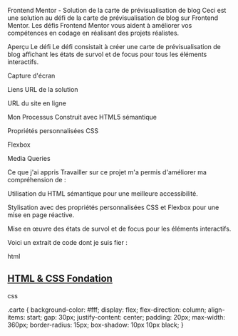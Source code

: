 Frontend Mentor - Solution de la carte de prévisualisation de blog
Ceci est une solution au défi de la carte de prévisualisation de blog sur Frontend Mentor. Les défis Frontend Mentor vous aident à améliorer vos compétences en codage en réalisant des projets réalistes.

Aperçu
Le défi
Le défi consistait à créer une carte de prévisualisation de blog affichant les états de survol et de focus pour tous les éléments interactifs.

Capture d'écran

Liens
URL de la solution

URL du site en ligne

Mon Processus
Construit avec
HTML5 sémantique

Propriétés personnalisées CSS

Flexbox

Media Queries

Ce que j'ai appris
Travailler sur ce projet m'a permis d'améliorer ma compréhension de :

Utilisation du HTML sémantique pour une meilleure accessibilité.

Stylisation avec des propriétés personnalisées CSS et Flexbox pour une mise en page réactive.

Mise en œuvre des états de survol et de focus pour les éléments interactifs.

Voici un extrait de code dont je suis fier :

html

 
<h2><a href="#">HTML & CSS Fondation</a></h2>
css

 
.carte {
    background-color: #fff;
    display: flex;
    flex-direction: column;
    align-items: start;
    gap: 30px;
    justify-content: center;
    padding: 20px;
    max-width: 360px;
    border-radius: 15px;
    box-shadow: 10px 10px black;
}


